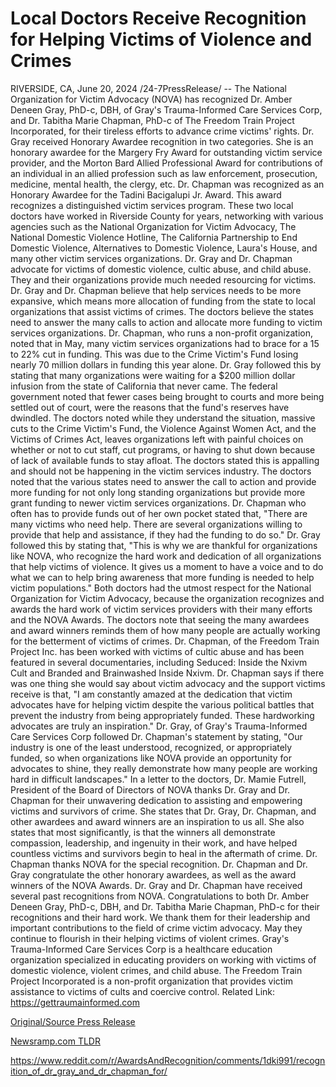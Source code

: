 # Local Doctors Receive Recognition for Helping Victims of Violence and Crimes

RIVERSIDE, CA, June 20, 2024 /24-7PressRelease/ -- The National Organization for Victim Advocacy (NOVA) has recognized Dr. Amber Deneen Gray, PhD-c, DBH, of Gray's Trauma-Informed Care Services Corp, and Dr. Tabitha Marie Chapman, PhD-c of The Freedom Train Project Incorporated, for their tireless efforts to advance crime victims' rights. Dr. Gray received Honorary Awardee recognition in two categories. She is an honorary awardee for the Margery Fry Award for outstanding victim service provider, and the Morton Bard Allied Professional Award for contributions of an individual in an allied profession such as law enforcement, prosecution, medicine, mental health, the clergy, etc. Dr. Chapman was recognized as an Honorary Awardee for the Tadini Bacigalupi Jr. Award. This award recognizes a distinguished victim services program.  These two local doctors have worked in Riverside County for years, networking with various agencies such as the National Organization for Victim Advocacy, The National Domestic Violence Hotline, The California Partnership to End Domestic Violence, Alternatives to Domestic Violence, Laura's House, and many other victim services organizations. Dr. Gray and Dr. Chapman advocate for victims of domestic violence, cultic abuse, and child abuse. They and their organizations provide much needed resourcing for victims. Dr. Gray and Dr. Chapman believe that help services needs to be more expansive, which means more allocation of funding from the state to local organizations that assist victims of crimes. The doctors believe the states need to answer the many calls to action and allocate more funding to victim services organizations.  Dr. Chapman, who runs a non-profit organization, noted that in May, many victim services organizations had to brace for a 15 to 22% cut in funding. This was due to the Crime Victim's Fund losing nearly 70 million dollars in funding this year alone. Dr. Gray followed this by stating that many organizations were waiting for a $200 million dollar infusion from the state of California that never came. The federal government noted that fewer cases being brought to courts and more being settled out of court, were the reasons that the fund's reserves have dwindled. The doctors noted while they understand the situation, massive cuts to the Crime Victim's Fund, the Violence Against Women Act, and the Victims of Crimes Act, leaves organizations left with painful choices on whether or not to cut staff, cut programs, or having to shut down because of lack of available funds to stay afloat. The doctors stated this is appalling and should not be happening in the victim services industry.  The doctors noted that the various states need to answer the call to action and provide more funding for not only long standing organizations but provide more grant funding to newer victim services organizations. Dr. Chapman who often has to provide funds out of her own pocket stated that, "There are many victims who need help. There are several organizations willing to provide that help and assistance, if they had the funding to do so." Dr. Gray followed this by stating that, "This is why we are thankful for organizations like NOVA, who recognize the hard work and dedication of all organizations that help victims of violence. It gives us a moment to have a voice and to do what we can to help bring awareness that more funding is needed to help victim populations." Both doctors had the utmost respect for the National Organization for Victim Advocacy, because the organization recognizes and awards the hard work of victim services providers with their many efforts and the NOVA Awards. The doctors note that seeing the many awardees and award winners reminds them of how many people are actually working for the betterment of victims of crimes.  Dr. Chapman, of the Freedom Train Project Inc. has been worked with victims of cultic abuse and has been featured in several documentaries, including Seduced: Inside the Nxivm Cult and Branded and Brainwashed Inside Nxivm. Dr. Chapman says if there was one thing she would say about victim advocacy and the support victims receive is that, "I am constantly amazed at the dedication that victim advocates have for helping victim despite the various political battles that prevent the industry from being appropriately funded. These hardworking advocates are truly an inspiration." Dr. Gray, of Gray's Trauma-Informed Care Services Corp followed Dr. Chapman's statement by stating, "Our industry is one of the least understood, recognized, or appropriately funded, so when organizations like NOVA provide an opportunity for advocates to shine, they really demonstrate how many people are working hard in difficult landscapes."  In a letter to the doctors, Dr. Mamie Futrell, President of the Board of Directors of NOVA thanks Dr. Gray and Dr. Chapman for their unwavering dedication to assisting and empowering victims and survivors of crime. She states that Dr. Gray, Dr. Chapman, and other awardees and award winners are an inspiration to us all. She also states that most significantly, is that the winners all demonstrate compassion, leadership, and ingenuity in their work, and have helped countless victims and survivors begin to heal in the aftermath of crime. Dr. Chapman thanks NOVA for the special recognition. Dr. Chapman and Dr. Gray congratulate the other honorary awardees, as well as the award winners of the NOVA Awards. Dr. Gray and Dr. Chapman have received several past recognitions from NOVA.  Congratulations to both Dr. Amber Deneen Gray, PhD-c, DBH, and Dr. Tabitha Marie Chapman, PhD-c for their recognitions and their hard work. We thank them for their leadership and important contributions to the field of crime victim advocacy. May they continue to flourish in their helping victims of violent crimes.  Gray's Trauma-Informed Care Services Corp is a healthcare education organization specialized in educating providers on working with victims of domestic violence, violent crimes, and child abuse.  The Freedom Train Project Incorporated is a non-profit organization that provides victim assistance to victims of cults and coercive control.  Related Link: https://gettraumainformed.com 

[Original/Source Press Release](https://www.24-7pressrelease.com/press-release/511832/local-doctors-receive-recognition-for-helping-victims-of-violence-and-crimes)
                    

[Newsramp.com TLDR](None) 

https://www.reddit.com/r/AwardsAndRecognition/comments/1dki991/recognition_of_dr_gray_and_dr_chapman_for/